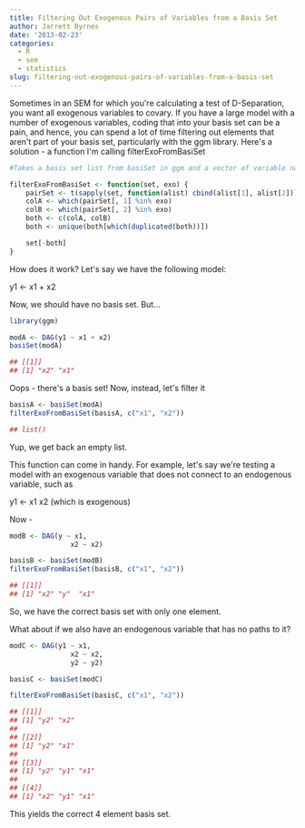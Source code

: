 ```yaml
---
title: Filtering Out Exogenous Pairs of Variables from a Basis Set
author: Jarrett Byrnes
date: '2013-02-23'
categories:
  - R
  - sem
  - statistics
slug: filtering-out-exogenous-pairs-of-variables-from-a-basis-set
---
```


Sometimes in an SEM for which you're calculating a test of D-Separation, you want all exogenous variables to covary.  If you have a large model with a number of exogenous variables, coding that into your basis set can be a pain, and hence, you can spend a lot of time filtering out elements that aren't part of your basis set, particularly with the ggm library.  Here's a solution - a function I'm calling filterExoFromBasiSet

```r
#Takes a basis set list from basiSet in ggm and a vector of variable names

filterExoFromBasiSet <- function(set, exo) {
    pairSet <- t(sapply(set, function(alist) cbind(alist[1], alist[2])))
    colA <- which(pairSet[, 1] %in% exo)
    colB <- which(pairSet[, 2] %in% exo)
    both <- c(colA, colB)
    both <- unique(both[which(duplicated(both))])

    set[-both]
}
```

How does it work?  Let's say we have the following model:

y1 <- x1 + x2

Now, we should have no basis set.  But...

```r
library(ggm)

modA <- DAG(y1 ~ x1 + x2)
basiSet(modA)

## [[1]]
## [1] "x2" "x1"
```

Oops - there's a basis set!  Now, instead, let's filter it

```r
basisA <- basiSet(modA)
filterExoFromBasiSet(basisA, c("x1", "x2"))

## list()
```

Yup, we get back an empty list.

This function can come in handy.  For example, let's say we're testing a model with an exogenous variable that does not connect to an endogenous variable, such as

y1 <- x1
x2 (which is exogenous)

Now -

```r
modB <- DAG(y ~ x1,
               x2 ~ x2)

basisB <- basiSet(modB)
filterExoFromBasiSet(basisB, c("x1", "x2"))

## [[1]]
## [1] "x2" "y"  "x1"
```

So, we have the correct basis set with only one element.

What about if we also have an endogenous variable that has no paths to it?

```r
modC <- DAG(y1 ~ x1,
               x2 ~ x2,
               y2 ~ y2)

basisC <- basiSet(modC)

filterExoFromBasiSet(basisC, c("x1", "x2"))

## [[1]]
## [1] "y2" "x2"
##
## [[2]]
## [1] "y2" "x1"
##
## [[3]]
## [1] "y2" "y1" "x1"
##
## [[4]]
## [1] "x2" "y1" "x1"
```

This yields the correct 4 element basis set.
